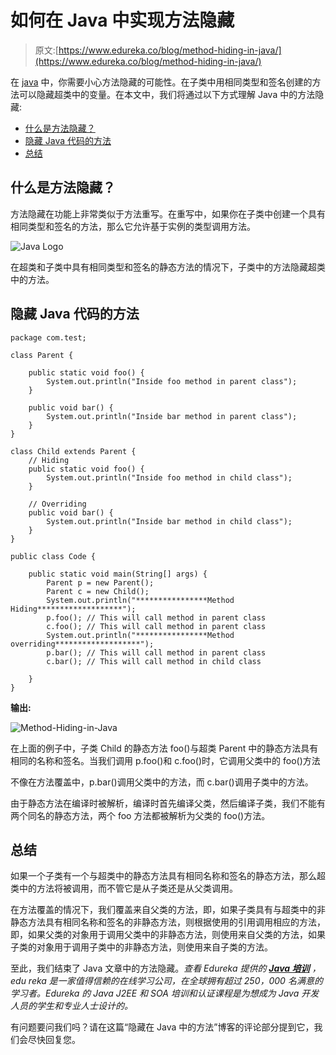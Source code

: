 # 如何在 Java 中实现方法隐藏

> 原文:[https://www.edureka.co/blog/method-hiding-in-java/](https://www.edureka.co/blog/method-hiding-in-java/)

在 [java](https://www.edureka.co/blog/java-tutorial/) 中，你需要小心方法隐藏的可能性。在子类中用相同类型和签名创建的方法可以隐藏超类中的变量。在本文中，我们将通过以下方式理解 Java 中的方法隐藏:

*   [什么是方法隐藏？](#what)
*   [隐藏 Java 代码的方法](#code)
*   [总结](#summary)

## **什么是方法隐藏？**

方法隐藏在功能上非常类似于方法重写。在重写中，如果你在子类中创建一个具有相同类型和签名的方法，那么它允许基于实例的类型调用方法。

![Java Logo](../Images/1ebba2dd90ef6924482a727cdd99861a.png)

在超类和子类中具有相同类型和签名的静态方法的情况下，子类中的方法隐藏超类中的方法。

## **隐藏 Java 代码的方法**

```
package com.test;

class Parent {

	public static void foo() {
		System.out.println("Inside foo method in parent class");
	}

	public void bar() {
		System.out.println("Inside bar method in parent class");
	}
}

class Child extends Parent {
	// Hiding
	public static void foo() {
		System.out.println("Inside foo method in child class");
	}

	// Overriding
	public void bar() {
		System.out.println("Inside bar method in child class");
	}
}

public class Code {

	public static void main(String[] args) {
		Parent p = new Parent();
		Parent c = new Child();
		System.out.println("****************Method Hiding*******************");
		p.foo(); // This will call method in parent class
		c.foo(); // This will call method in parent class
		System.out.println("****************Method overriding*******************");
		p.bar(); // This will call method in parent class
		c.bar(); // This will call method in child class

	}
}
```

**输出:**

![Method-Hiding-in-Java](../Images/956dd6a7b88ff04fe14f34a31e1e1962.png)

在上面的例子中，子类 Child 的静态方法 foo()与超类 Parent 中的静态方法具有相同的名称和签名。当我们调用 p.foo()和 c.foo()时，它调用父类中的 foo()方法

不像在方法覆盖中，p.bar()调用父类中的方法，而 c.bar()调用子类中的方法。

由于静态方法在编译时被解析，编译时首先编译父类，然后编译子类，我们不能有两个同名的静态方法，两个 foo 方法都被解析为父类的 foo()方法。

## **总结**

如果一个子类有一个与超类中的静态方法具有相同名称和签名的静态方法，那么超类中的方法将被调用，而不管它是从子类还是从父类调用。

在方法覆盖的情况下，我们覆盖来自父类的方法，即，如果子类具有与超类中的非静态方法具有相同名称和签名的非静态方法，则根据使用的引用调用相应的方法，即，如果父类的对象用于调用父类中的非静态方法，则使用来自父类的方法，如果子类的对象用于调用子类中的非静态方法，则使用来自子类的方法。

至此，我们结束了 Java 文章中的方法隐藏。*查看 Edureka 提供的  [**Java 培训**](https://www.edureka.co/java-j2ee-training-course)* *，edu reka 是一家值得信赖的在线学习公司，在全球拥有超过 250，000 名满意的学习者。Edureka 的 Java J2EE 和 SOA 培训和认证课程是为想成为 Java 开发人员的学生和专业人士设计的。*

有问题要问我们吗？请在这篇“隐藏在 Java 中的方法”博客的评论部分提到它，我们会尽快回复您。